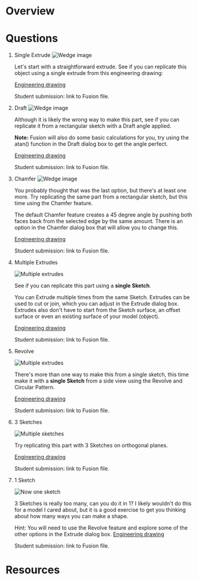 # Overview

# Questions
1. Single Extrude
    ![Wedge image](assets/wedge.png)

    Let's start with a straightforward extrude. See if you can replicate this object using a single extrude from this engineering drawing:

    [Engineering drawing](assets/wedge_drawing.pdf)

    Student submission: link to Fusion file.

1. Draft
    ![Wedge image](assets/wedge.png)

    Although it is likely the wrong way to make this part, see if you can replicate it from a rectangular sketch with a Draft angle applied.

    **Note:** Fusion will also do some basic calculations for you, try using the atan() function in the Draft dialog box to get the angle perfect.

    [Engineering drawing](assets/wedge_drawing.pdf)

    Student submission: link to Fusion file.

1. Chamfer
    ![Wedge image](assets/wedge.png)

    You probably thought that was the last option, but there's at least one more. Try replicating the same part from a rectangular sketch, but this time using the Chamfer feature.

    The default Chamfer feature creates a 45 degree angle by pushing both faces back from the selected edge by the same amount. There is an option in the Chamfer dialog box that will allow you to change this.

    [Engineering drawing](assets/wedge_drawing.pdf)

    Student submission: link to Fusion file.

1. Multiple Extrudes

    ![Multiple extrudes](assets/multiple_extrudes.png)

    See if you can replicate this part using a **single Sketch**.

    You can Extrude multiple times from the same Sketch. Extrudes can be used to cut or join, which you can adjust in the Extrude dialog box. Extrudes also don't have to start from the Sketch surface, an offset surface or even an existing surface of your model (object).

    [Engineering drawing](assets/multiple_extrudes_drawing.pdf)

    Student submission: link to Fusion file.

1. Revolve

    ![Multiple extrudes](assets/multiple_extrudes.png)

    There's more than one way to make this from a single sketch, this time make it with a **single Sketch** from a side view using the Revolve and Circular Pattern.

    [Engineering drawing](assets/multiple_extrudes_drawing.pdf)

    Student submission: link to Fusion file.

1. 3 Sketches

    ![Multiple sketches](assets/multiple_sketches.png)

    Try replicating this part with 3 Sketches on orthogonal planes.

    [Engineering drawing](assets/three_sketch_wedge.pdf)

    Student submission: link to Fusion file.

1. 1 Sketch

    ![Now one sketch](assets/multiple_sketches.png)

    3 Sketches is really too many, can you do it in 1? I likely wouldn't do this for a model I cared about, but it is a good exercise to get you thinking about how many ways you can make a shape.

    Hint: You will need to use the Revolve feature and explore some of the other options in the Extrude dialog box.
    [Engineering drawing](assets/three_sketch_wedge.pdf)

    Student submission: link to Fusion file.

# Resources